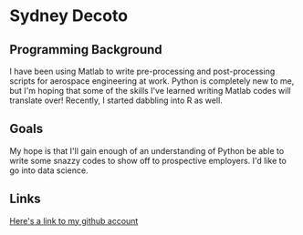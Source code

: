 # Sydney Decoto

## Programming Background
I have been using Matlab to write pre-processing and post-processing scripts for
aerospace engineering at work. Python is completely new to me, but I'm hoping that
some of the skills I've learned writing Matlab codes will translate over!  Recently,
I started dabbling into R as well.

## Goals
My hope is that I'll gain enough of an understanding of Python be able to write some
snazzy codes to show off to prospective employers. I'd like to go into data science.

## Links
[Here's a link to my github account](https://github.com/SydneyLauren)